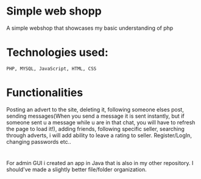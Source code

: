 # Simple web shopp
 A simple webshop that showcases my basic understanding of php
 
# Technologies used:
    PHP, MYSQL, JavaScript, HTML, CSS

# Functionalities
Posting an advert to the site, deleting it, following someone elses post, sending messages(When you send a message it is sent instantly, but if someone sent u a message while u are in that chat, you will have to refresh the page to load it!), adding friends, following specific seller, searching through adverts, i will add ability to leave a rating to seller. Register/LogIn, changing passwords etc..

# 
For admin GUI i created an app in Java that is also in my other repository. 
I should've made a slightly better file/folder organization.
